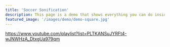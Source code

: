 ```yaml
---
title: 'Soccer Sonification'
description: This page is a demo that shows everything you can do inside portfolio and blog posts.
featured_image: '/images/demo/demo-square.jpg'
---
```

https://www.youtube.com/playlist?list=PLTKANSuJYRFt4-wJNWHzA_DtxgUa979qm
